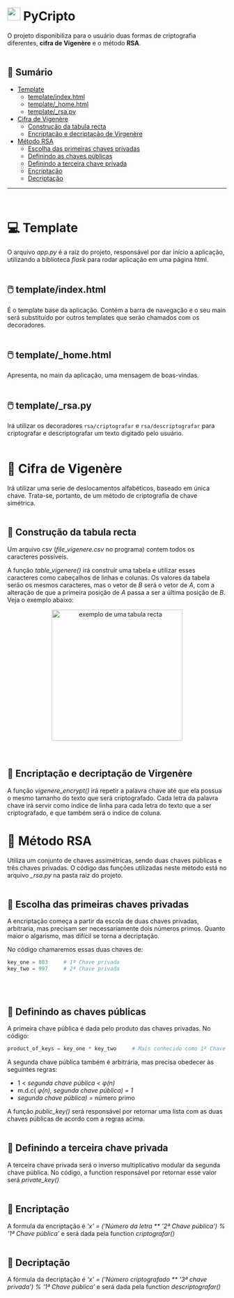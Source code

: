 # <img src="https://media.giphy.com/media/LMt9638dO8dftAjtco/giphy.gif" width="30px"> PyCripto

O projeto disponibiliza para o usuário duas formas de criptografia diferentes, **cifra de Vigenère** e o método **RSA**.  
<br>

## 📒 Sumário

 * [Template](#-template)
    * [template/index.html](#%EF%B8%8F-templateindexhtml)
    * [template/_home.html](#%EF%B8%8F-template_homehtml)
    * [template/_rsa.py](#%EF%B8%8F-template_rsapy)
 * [Cifra de Vigenère](#-cifra-de-vigenère)
    * [Construção da tabula recta](#-construção-da-tabula-recta)
    * [Encriptação e decriptação de Virgenère](#-encriptação-e-decriptação-de-virgenère)
 * [Método RSA](#-escolha-das-primeiras-chaves-privadas)
    * [Escolha das primeiras chaves privadas](#-método-rsa)
    * [Definindo as chaves públicas](#-definindo-as-chaves-públicas)
    * [Definindo a terceira chave privada](#-definindo-a-terceira-chave-privada)
    * [Encriptação](#-encriptação)
    * [Decriptação](#-decriptação)

---
<br>

# 💻 Template

O arquivo *app.py* é a raiz do projeto, responsável por dar início a aplicação, utilizando a biblioteca *flask* para rodar aplicação em uma página html.
<br><br>

## 🖱️ template/index.html

É o template base da aplicação. Contém a barra de navegação e o seu main será substituído por outros templates que serão chamados com os decoradores. 
<br><br>

## 🖱️ template/_home.html

Apresenta, no main da aplicação, uma mensagem de boas-vindas. 
<br><br>

## 🖱️ template/_rsa.py

Irá utilizar os decoradores `rsa/criptografar`  e `rsa/descriptografar`  para criptografar e descriptografar um texto digitado pelo usuário.
<br><br>

# 🔐 Cifra de Vigenère
Irá utilizar uma serie de deslocamentos alfabéticos, baseado em única chave. Trata-se, portanto, de um método de criptografia de chave simétrica.
<br><br>

## 🔑 Construção da tabula recta

Um arquivo csv (_file_vigenere.csv_ no programa) contem todos os caracteres possíveis.

A função _table_vigenere()_ irá construir uma tabela e utilizar esses caracteres como cabeçalhos de linhas e colunas. Os valores da tabela serão os mesmos caracteres, mas o vetor de _B_ será o vetor de _A_, com a alteração de que a primeira posição de _A_ passa a ser a última posição de _B_. 
Veja o exemplo abaixo:
   <div align="center">
   <img src="https://upload.wikimedia.org/wikipedia/commons/thumb/2/25/Vigen%C3%A8re_square.svg/800px-Vigen%C3%A8re_square.svg.png" alt="exemplo de uma tabula recta" width="300px" height="300px">
   </div>
<br><br>

## 🔑 Encriptação e decriptação de Virgenère
A função _vigenere_encrypt()_ irá repetir a palavra chave até que ela possua o mesmo tamanho do texto que será criptografado. Cada letra da palavra chave irá servir como índice de linha para cada letra do texto que a ser criptografado, e que também será o índice de coluna.

# 🔐 Método RSA

Utiliza um conjunto de chaves assimétricas, sendo duas chaves públicas e três chaves privadas. O código das funções utilizadas neste método está no arquivo *_rsa.py* na pasta raiz do projeto. 
<br><br>

## 🔑 Escolha das primeiras chaves privadas

A encriptação começa a partir da escola de duas chaves privadas, arbitraria, mas precisam ser necessariamente dois números primos. Quanto maior o algarismo, mas difícil se torna a decriptação. 

No código chamaremos essas duas chaves de: 

```python
key_one = 883     # 1ª Chave privada
key_two = 997     # 2ª Chave privada
```
<br><br>

## 🔑 Definindo as chaves públicas

A primeira chave pública é dada pelo produto das chaves privadas. No código:

```python
product_of_keys = key_one * key_two     # Mais conhecido como 1ª Chave pública
```

A segunda chave pública também é arbitrária, mas precisa obedecer às seguintes regras:

- 1 < *segunda chave pública < φ(n)*
- m.d.c( *φ(n), segunda chave pública) = 1*
- *segunda chave pública) =* número primo

A função *public_key()* será responsável por retornar uma lista com as duas chaves públicas de acordo com a regras acima. 
<br><br>

## 🔑 Definindo a terceira chave privada

A terceira chave privada será o inverso multiplicativo modular da segunda chave pública. No código, a function responsável por retornar esse valor será *private_key()*
<br><br>

## 🔑 Encriptação

A formula da encriptação é *'x' = ('Número da letra ** '2ª Chave pública') % '1ª Chave pública’* e será dada pela function *criptografar()*
<br><br>

## 🔑 Decriptação

A fórmula da decriptação é *'x' = ('Número criptografado ** '3ª chave privada') % '1ª Chave pública’* e será dada pela function *descriptografar()*
<br><br>
